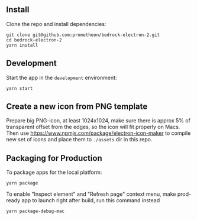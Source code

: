 ## Install

Clone the repo and install dependencies:

    git clone git@github.com:prometheon/bedrock-electron-2.git
    cd bedrock-electron-2
    yarn install

## Development

Start the app in the `development` environment:

    yarn start

## Create a new icon from PNG template

Prepare big PNG-icon, at least 1024x1024, make sure there is approx 5% of transparent offset from the edges, so the icon will fit properly on Macs.
Then use https://www.npmjs.com/package/electron-icon-maker to compile new set of icons and place them to `./assets` dir in this repo.

## Packaging for Production

To package apps for the local platform:

    yarn package

To enable "Inspect element" and "Refresh page" context menu, make prod-ready app to launch right after build, run this command instead

    yarn package-debug-mac
